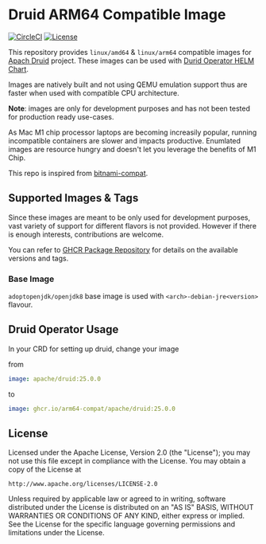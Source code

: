 # Druid ARM64 Compatible Image

[![CircleCI](https://dl.circleci.com/status-badge/img/gh/arm64-compat/apache-druid/tree/main.svg?style=svg)](https://dl.circleci.com/status-badge/redirect/gh/arm64-compat/apache-druid/tree/main)
[![License](https://img.shields.io/badge/License-Apache_2.0-blue.svg)](https://opensource.org/licenses/Apache-2.0)

This repository provides `linux/amd64` & `linux/arm64` compatible images for [Apach Druid](https://github.com/apache/druid) project. These images can be used with [Durid Operator HELM Chart](https://github.com/druid-io/druid-operator).

Images are natively built and not using QEMU emulation support thus are faster when used with compatible CPU architecture.

**Note**: images are only for development purposes and has not been tested for production ready use-cases.

As Mac M1 chip processor laptops are becoming increasily popular, running incompatible containers are slower and impacts productive. Enumlated images are resource hungry and doesn't let you leverage the benefits of M1 Chip.

This repo is inspired from [bitnami-compat](https://github.com/ZCube/bitnami-compat).

## Supported Images & Tags

Since these images are meant to be only used for development purposes, vast variety of support for different flavors is not provided. However if there is enough interests, contributions are welcome.

You can refer to [GHCR Package Repository](https://github.com/orgs/arm64-compat/packages/container/package/apache%2Fdruid) for details on the available versions and tags.

### Base Image

`adoptopenjdk/openjdk8` base image is used with `<arch>-debian-jre<version>` flavour.

## Druid Operator Usage

In your CRD for setting up druid, change your image

from

```yaml
image: apache/druid:25.0.0
```

to

```yaml
image: ghcr.io/arm64-compat/apache/druid:25.0.0
```

## License

Licensed under the Apache License, Version 2.0 (the "License");
you may not use this file except in compliance with the License.
You may obtain a copy of the License at

    http://www.apache.org/licenses/LICENSE-2.0

Unless required by applicable law or agreed to in writing, software
distributed under the License is distributed on an "AS IS" BASIS,
WITHOUT WARRANTIES OR CONDITIONS OF ANY KIND, either express or implied.
See the License for the specific language governing permissions and
limitations under the License.
